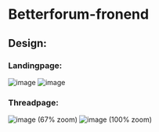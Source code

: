 # Betterforum-fronend

## Design:
### Landingpage:
![image](https://user-images.githubusercontent.com/47723417/110210547-0afef600-7e8a-11eb-8c03-52f4c3a513e6.png)
![image](https://user-images.githubusercontent.com/47723417/110210562-19e5a880-7e8a-11eb-9355-4b3648648f81.png)
### Threadpage:
![image](https://user-images.githubusercontent.com/47723417/110210626-6630e880-7e8a-11eb-95d6-8b7c29b980d1.png)
(67% zoom)
![image](https://user-images.githubusercontent.com/47723417/110210641-79dc4f00-7e8a-11eb-89d3-298a5f62180a.png)
(100% zoom)
